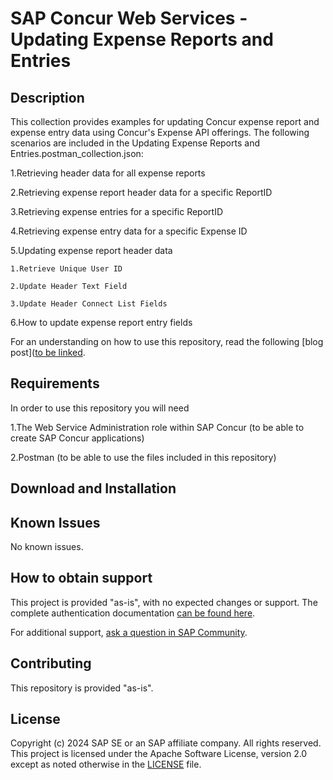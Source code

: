 <!--# SAP-samples/repository-template
This default template for SAP Samples repositories includes files for README, LICENSE, and .reuse/dep5. All repositories on github.com/SAP-samples will be created based on this template.

# Containing Files

1. The LICENSE file:
In most cases, the license for SAP sample projects is `Apache 2.0`.

2. The .reuse/dep5 file: 
The [Reuse Tool](https://reuse.software/) must be used for your samples project. You can find the .reuse/dep5 in the project initial. Please replace the parts inside the single angle quotation marks < > by the specific information for your repository.

3. The README.md file (this file):
Please edit this file as it is the primary description file for your project. You can find some placeholder titles for sections below. -->

# SAP Concur Web Services - Updating Expense Reports and Entries
<!-- Please include descriptive title -->

<!--- Register repository https://api.reuse.software/register, then add REUSE badge:
[![REUSE status](https://api.reuse.software/badge/github.com/SAP-samples/REPO-NAME)](https://api.reuse.software/info/github.com/SAP-samples/REPO-NAME)
-->

## Description
This collection provides examples for updating Concur expense report and expense entry data using Concur's Expense API offerings. The following scenarios are included in the Updating Expense Reports and Entries.postman_collection.json:

1.Retrieving header data for all expense reports

2.Retrieving expense report header data for a specific ReportID

3.Retrieving expense entries for a specific ReportID

4.Retrieving expense entry data for a specific Expense ID

5.Updating expense report header data

    1.Retrieve Unique User ID
    
    2.Update Header Text Field
    
    3.Update Header Connect List Fields
    
6.How to update expense report entry fields

For an understanding on how to use this repository, read the following [blog post]([to be linked](https://community.sap.com/t5/enterprise-resource-planning-blogs-by-sap/web-services-for-concur-expense-updating-expense-reports-and-entries/ba-p/13657690).


## Requirements
In order to use this repository you will need

1.The Web Service Administration role within SAP Concur (to be able to create SAP Concur applications)


2.Postman (to be able to use the files included in this repository)


## Download and Installation

## Known Issues
No known issues.

## How to obtain support
This project is provided "as-is", with no expected changes or support. The complete authentication documentation [can be found here](https://developer.concur.com/api-reference/expense/expense-report/v4.expenses.html).
 
For additional support, [ask a question in SAP Community](https://answers.sap.com/questions/ask.html).

## Contributing
This repository is provided "as-is".

## License
Copyright (c) 2024 SAP SE or an SAP affiliate company. All rights reserved. This project is licensed under the Apache Software License, version 2.0 except as noted otherwise in the [LICENSE](LICENSE) file.
